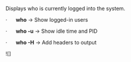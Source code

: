 Displays who is currently logged into the system.

·      **who** → Show logged-in users

·      **who -u** → Show idle time and PID

·      **who -H** → Add headers to output

![]